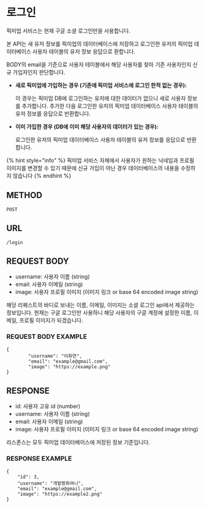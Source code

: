 # 로그인

픽미업 서비스는 현재 구글 소셜 로그인만을 사용합니다.

본 API는 새 유저 정보를 픽미업의 데이터베이스에 저장하고 로그인한 유저의 픽미업 데이터베이스 사용자 테이블의 유저 정보 응답으로 환합니다.

BODY의 email을 기준으로 사용자 테이블에서 해당 사용자를 찾아 기존 사용자인지 신규 가입자인지 판단합니다.

* **새로 픽미업에 가입하는 경우 \(기존에 픽미업 서비스에 로그인 한적 없는 경우\):** 

  이 경우는 픽미업 DB에 로그인하는 유저에 대한 데이터가 없으니 새로 사용자 정보를 추가합니다. 추가한 다음 로그인한 유저의 픽미업 데이터베이스 사용자 테이블의 유저 정보를 응답으로 반환합니다.

* **이미 가입한 경우 \(DB에 이미 해당 사용자의 데이터가 있는 경우\):** 

   로그인한 유저의 픽미업 데이터베이스 사용자 테이블의 유저 정보를 응답으로 반환합니다.

{% hint style="info" %}
픽미업 서비스 자체에서 사용자가 원하는 닉네임과 프로필 이미지를 변경할 수 있기 때문에 신규 가입이 아닌 경우 데이터베이스의 내용을 수정하지 않습니다
{% endhint %}

## METHOD

```text
POST
```

## URL

```text
/login
```

## REQUEST BODY

* username: 사용자 이름 \(string\)
* email: 사용자 이메일 \(string\)
* image: 사용자 프로필 이미지 \(이미지 링크 or base 64 encoded image string\)

해당 리퀘스트의 바디로 보내는 이름, 이메일, 이미지는 소셜 로그인 api에서 제공하는 정보입니다. 현재는 구글 로그인만 사용하니 해당 사용자의 구글 계정에 설정한 이름, 이메일, 프로필 이미지가 되겠습니다.

### REQUEST BODY EXAMPLE

```markup
{
        "username": "이화연",
        "email": "example@gmail.com",
        "image": "https://example.png"
}
```

## RESPONSE

* id: 사용자 고유 id \(number\)
* username: 사용자 이름 \(string\)
* email: 사용자 이메일 \(string\)
* image: 사용자 프로필 이미지 \(이미지 링크 or base 64 encoded image string\)

리스폰스는 모두 픽미업 데이터베이스에 저장된 정보 기준입니다.

### RESPONSE EXAMPLE

```markup
{
    "id": 3,
    "username": "개발짱화여니",
    "email": "example@gmail.com",
    "image": "https://example2.png"
}
```




